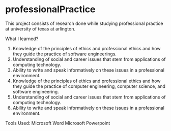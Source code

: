 # professionalPractice

This project consists of research done while studying professional practice at university of texas at arlington.


What I learned?
1.	Knowledge of the principles of ethics and professional ethics and how they guide the practice of software engineerings.
2.	Understanding of social and career issues that stem from applications of computing technology.
3.	Ability to write and speak informatively on these issues in a professional environment. 
4.	Knowledge of the principles of ethics and professional ethics and how they guide the practice of computer engineering, computer science, and software engineering.
5.	Understanding of social and career issues that stem from applications of computing technology.
6.	Ability to write and speak informatively on these issues in a professional environment.

Tools Used:
Microsoft Word
Microsoft Powerpoint



